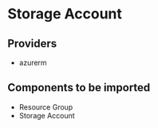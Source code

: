 # Storage Account

## Providers

- azurerm

## Components to be imported

- Resource Group
- Storage Account